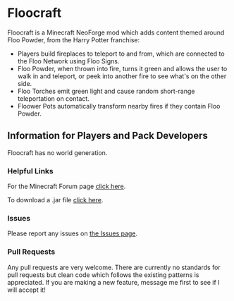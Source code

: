 # Floocraft
Floocraft is a Minecraft NeoForge mod which adds content themed around Floo Powder, from the Harry Potter franchise:
* Players build fireplaces to teleport to and from, which are connected to the Floo Network using Floo Signs.
* Floo Powder, when thrown into fire, turns it green and allows the user to walk in and teleport, or peek into another fire to see what's on the other side.
* Floo Torches emit green light and cause random short-range teleportation on contact.
* Floower Pots automatically transform nearby fires if they contain Floo Powder.

## Information for Players and Pack Developers
Floocraft has no world generation.

### Helpful Links
For the Minecraft Forum page [click here](http://www.minecraftforum.net/forums/mapping-and-modding/minecraft-mods/2225329-floocraft-teleport-like-harry-potter-last-update-8).

To download a .jar file [click here](https://minecraft.curseforge.com/projects/floocraft/files).
### Issues
Please report any issues on [the Issues page](https://github.com/fredtargaryen/Floocraft/issues).

### Pull Requests
Any pull requests are very welcome. There are currently no standards for pull requests but clean code which
follows the existing patterns is appreciated. If you are making a new feature, message me first to see
if I will accept it!